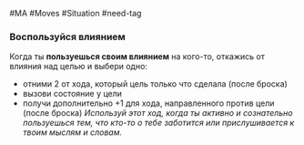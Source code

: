 #MA #Moves #Situation #need-tag

### Воспользуйся влиянием

Когда ты **пользуешься своим влиянием** на кого-то, откажись от влияния над целью и выбери одно:
- отними 2 от хода, который цель только что сделала (после броска)
- вызови состояние у цели
- получи дополнительно +1 для хода, направленного против цели (после броска)
*Используй этот ход, когда ты активно и сознательно пользуешься тем, что кто-то о тебе заботится или прислушивается к твоим мыслям и словам.*



